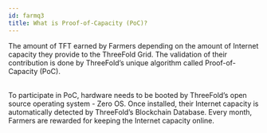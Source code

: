 ```yaml
---
id: farmq3
title: What is Proof-of-Capacity (PoC)?
---
```


The amount of TFT earned by Farmers depending on the amount of Internet capacity they provide to the ThreeFold Grid. The validation of their contribution is done by ThreeFold’s unique algorithm called Proof-of-Capacity (PoC).
<br/>
<br/>

To participate in PoC, hardware needs to be booted by ThreeFold’s open source operating system - Zero OS. Once installed, their Internet capacity is automatically detected by ThreeFold’s Blockchain Database. Every month, Farmers are rewarded for keeping the Internet capacity online.

